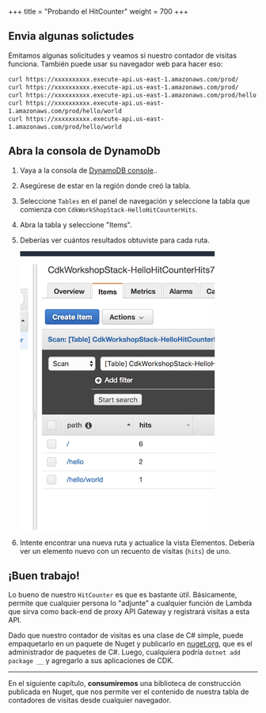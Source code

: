 +++
title = "Probando el HitCounter"
weight = 700
+++

## Envia algunas solictudes 

Emitamos algunas solicitudes y veamos si nuestro contador de visitas funciona. También puede usar su navegador web para hacer eso:

```
curl https://xxxxxxxxxx.execute-api.us-east-1.amazonaws.com/prod/
curl https://xxxxxxxxxx.execute-api.us-east-1.amazonaws.com/prod/
curl https://xxxxxxxxxx.execute-api.us-east-1.amazonaws.com/prod/hello
curl https://xxxxxxxxxx.execute-api.us-east-1.amazonaws.com/prod/hello/world
curl https://xxxxxxxxxx.execute-api.us-east-1.amazonaws.com/prod/hello/world
```

## Abra la consola de DynamoDb


1. Vaya a la consola de [DynamoDB console](https://console.aws.amazon.com/dynamodb/home).. 
2. Asegúrese de estar en la región donde creó la tabla. 
3. Seleccione `Tables` en el panel de navegación y seleccione la tabla que comienza con `CdkWorkShopStack-HelloHitCounterHits`.
4. Abra la tabla y seleccione "Items". 
5. Deberías ver cuántos resultados obtuviste para cada ruta.

    ![](./dynamo1.png)

6. Intente encontrar una nueva ruta y actualice la vista Elementos. Debería ver un elemento nuevo con un recuento de visitas (`hits`) de uno.

## ¡Buen trabajo!

Lo bueno de nuestro `HitCounter` es que es bastante útil. Básicamente, permite que cualquier persona lo "adjunte" a cualquier función de Lambda que sirva como back-end de proxy API Gateway y registrará visitas a esta API.

Dado que nuestro contador de visitas es una clase de C# simple, puede empaquetarlo en un paquete de Nuget y publicarlo en [nuget.org](https://www.nuget.org/), que es el administrador de paquetes de C#. Luego, cualquiera podría `dotnet add package __`  y agregarlo a sus aplicaciones de CDK.

-----

En el siguiente capítulo, __consumiremos__ una biblioteca de construcción publicada en Nuget, que nos permite ver el contenido de nuestra tabla de contadores de visitas desde cualquier navegador.

